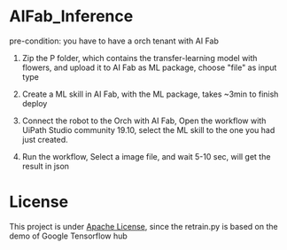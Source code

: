 # AIFab_Inference

pre-condition: you have to have a orch tenant with AI Fab

1. Zip the P folder, which contains the transfer-learning model with flowers, and upload it to AI Fab as ML package, choose "file" as input type
   
2. Create a ML skill in AI Fab, with the ML package, takes ~3min to finish deploy

3. Connect the robot to the Orch with AI Fab, Open the workflow with UiPath Studio community 19.10, select the ML skill to the one you had just created.

4. Run the workflow, Select a image file, and wait 5-10 sec, will get the result in json

# License
This project is under [Apache License](http://www.apache.org/licenses/LICENSE-2.0), since the retrain.py is based on the demo of Google Tensorflow hub

